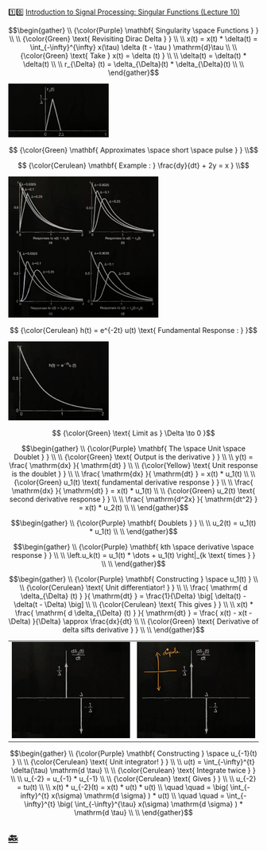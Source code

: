 :one::zero: [Introduction to Signal Processing: Singular Functions (Lecture 10)](https://youtu.be/niz7zIaF0fU)

```math
\begin{gather}
   \\
   {\color{Purple} \mathbf{ Singularity \space Functions } } \\
    \\
   {\color{Green} \text{ Revisiting Dirac Delta } } \\
    \\
    x(t) = x(t) * \delta(t) = \int_{-\infty}^{\infty} x(\tau) \delta (t - \tau )  \mathrm{d}\tau  \\
    \\
   {\color{Green} \text{ Take } x(t) = \delta (t) } \\
    \\
    \delta(t) = \delta(t) * \delta(t)  \\
    \\
    r_{\Delta} (t) = \delta_{\Delta}(t) * \delta_{\Delta}(t)  \\
    \\
\end{gather}
```

<img src=images/singularity-function.png width=40% height=40% > </img>

```math
   {\color{Green} \mathbf{ Approximates \space short \space pulse } } \\
```

```math
   {\color{Cerulean} \mathbf{ Example : } \frac{dy}{dt} + 2y = x } \\
```


<img src=images/singularity-function-examples.png width=60% height=60% > </img>

```math
   {\color{Cerulean} h(t) = e^{-2t} u(t) \text{ Fundamental Response : }  }
```

<img src=images/singularity-function-h_t.png width=40% height=40% > </img>

```math
   {\color{Green} \text{ Limit as } \Delta \to 0 }
```

```math
\begin{gather}
   \\
   {\color{Purple} \mathbf{ The \space Unit \space Doublet } } \\
    \\
   {\color{Green} \text{ Output is the derivative } } \\
    \\
    y(t) = \frac{ \mathrm{dx} }{ \mathrm{dt} }  \\
    \\
   {\color{Yellow} \text{ Unit response is the doublet } } \\
    \\
    \frac{ \mathrm{dx} }{ \mathrm{dt} } = x(t) * u_1(t) \\
    \\
   {\color{Green} u_1(t) \text{ fundamental derivative response } } \\
    \\
    \frac{ \mathrm{dx} }{ \mathrm{dt} } = x(t) * u_1(t) \\
    \\
   {\color{Green} u_2(t) \text{ second derivative response } } \\
    \\
    \frac{ \mathrm{d^2x} }{ \mathrm{dt^2} } = x(t) * u_2(t) \\
    \\
\end{gather}
```

```math
\begin{gather}
   \\
   {\color{Purple} \mathbf{ Doublets } } \\
    \\
    u_2(t) = u_1(t) * u_1(t) \\
    \\
\end{gather}
```

```math
\begin{gather}
   \\
   {\color{Purple} \mathbf{ kth \space derivative \space response  } } \\
    \\
    \left.u_k(t) = u_1(t) * \dots + u_1(t)  \right|_{k \text{ times } } \\ 
    \\
\end{gather}
```

```math
\begin{gather}
   \\
   {\color{Purple} \mathbf{ Constructing } \space u_1(t) } \\
   \\
   {\color{Cerulean} \text{ Unit differentiator! } } \\
    \\
    \frac{ \mathrm{ d \delta_{\Delta} (t) } }{ \mathrm{dt} } = \frac{1}{\Delta} \big[ \delta(t) - \delta(t - \Delta) \big]  \\ 
    \\
   {\color{Cerulean} \text{ This gives } } \\
    \\
    x(t) * \frac{ \mathrm{ d \delta_{\Delta} (t) } }{ \mathrm{dt} } = \frac{ x(t) - x(t - \Delta) }{\Delta} \approx  \frac{dx}{dt} \\ 
    \\
   {\color{Green} \text{ Derivative of delta sifts derivative } } \\
    \\
\end{gather}
```

| | |
|-|-|
| <img src=images/doublets-derivative.png width='' height='' > </img> | <img src=images/doublets-derivative-dipole.png width='' height='' > </img> |

```math
\begin{gather}
   \\
   {\color{Purple} \mathbf{ Constructing } \space u_{-1}(t) } \\
   \\
   {\color{Cerulean} \text{ Unit integrator! } } \\
    \\
    u(t) = \int_{-\infty}^{t} \delta(\tau) \mathrm{d \tau} \\ 
    \\
   {\color{Cerulean} \text{ Integrate twice } } \\
    \\
    u_{-2} = u_{-1} * u_{-1} \\ 
    \\
   {\color{Cerulean} \text{ Gives } } \\
    \\
    u_{-2} = tu(t) \\ 
    \\
    x(t) * u_{-2}(t) = x(t) * u(t) * u(t) \\
    \quad \quad = \big( \int_{-infty}^{t} x(\sigma) \mathrm{d \sigma} ) * u(t) \\
    \quad \quad = \int_{-\infty}^{t} \big( \int_{-\infty}^{\tau} x(\sigma) \mathrm{d \sigma} ) * \mathrm{d \tau} \\
    \\
\end{gather}
```

## [:back: ](../#round_pushpin-signal-processing-an-introduction)
